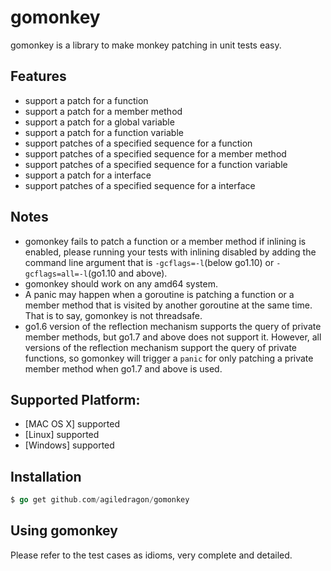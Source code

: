 # gomonkey

gomonkey is a library to make monkey patching in unit tests easy.

## Features

+ support a patch for a function
+ support a patch for a member method
+ support a patch for a global variable
+ support a patch for a function variable
+ support patches of a specified sequence for a function
+ support patches of a specified sequence for a member method
+ support patches of a specified sequence for a function variable
+ support a patch for a interface
+ support patches of a specified sequence for a interface

## Notes
+ gomonkey fails to patch a function or a member method if inlining is enabled, please running your tests with inlining disabled by adding the command line argument that is `-gcflags=-l`(below go1.10) or `-gcflags=all=-l`(go1.10 and above).
+ gomonkey should work on any amd64 system.
+ A panic may happen when a goroutine is patching a function or a member method that is visited by another goroutine at the same time. That is to say, gomonkey is not threadsafe.
+ go1.6 version of the reflection mechanism supports the query of private member methods, but go1.7 and above does not support it. However, all versions of the reflection mechanism support the query of private functions, so gomonkey will trigger a `panic` for only patching a private member method when go1.7 and above is used.


## Supported Platform:

- [MAC OS X] supported
- [Linux] supported
- [Windows] supported

## Installation
```go
$ go get github.com/agiledragon/gomonkey
```
## Using gomonkey

Please refer to the test cases as idioms, very complete and detailed.

